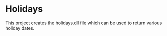 # Holidays
This project creates the holidays.dll file which can be used to return various holiday dates.
